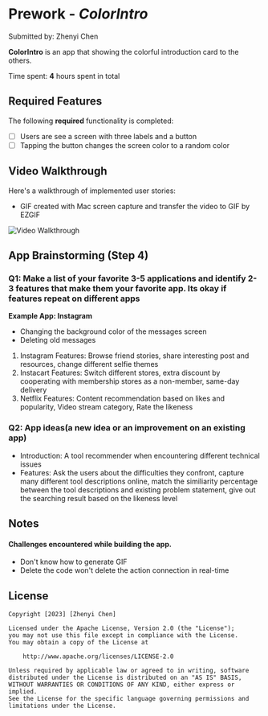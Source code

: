 # Prework - *ColorIntro*

Submitted by: Zhenyi Chen

**ColorIntro** is an app that showing the colorful introduction card to the others.

Time spent: **4** hours spent in total

## Required Features

The following **required** functionality is completed:

- [ ] Users are see a screen with three labels and a button
- [ ] Tapping the button changes the screen color to a random color
 
## Video Walkthrough

Here's a walkthrough of implemented user stories:
- GIF created with Mac screen capture and transfer the video to GIF by EZGIF
<img src='http://i.imgur.com/link/to/your/gif/file.gif' title='Video Walkthrough' width='' alt='Video Walkthrough' />

<!-- Replace this with whatever GIF tool you used! -->

<!-- Recommended tools:
[Kap](https://getkap.co/) for macOS
[ScreenToGif](https://www.screentogif.com/) for Windows
[peek](https://github.com/phw/peek) for Linux. -->

## App Brainstorming (Step 4)

### Q1: Make a list of your favorite 3-5 applications and identify 2-3 features that make them your favorite app. Its okay if features repeat on different apps
**Example App: Instagram**
  - Changing the background color of the messages screen
  - Deleting old messages

1. Instagram
    Features: Browse friend stories, share interesting post and resources, change different selfie themes
2. Instacart
    Features: Switch different stores, extra discount by cooperating with membership stores as a non-member, same-day delivery
3. Netflix
  Features: Content recommendation based on likes and popularity, Video stream category, Rate the likeness

### Q2: App ideas(a new idea or an improvement on an existing app)
- Introduction: A tool recommender when encountering different technical issues
- Features: Ask the users about the difficulties they confront, capture many different tool descriptions online, match the similiarity percentage between the tool descriptions and existing problem statement, give out the searching result based on the likeness level


## Notes

#### Challenges encountered while building the app.
- Don't know how to generate GIF
- Delete the code won't delete the action connection in real-time

## License

    Copyright [2023] [Zhenyi Chen]

    Licensed under the Apache License, Version 2.0 (the "License");
    you may not use this file except in compliance with the License.
    You may obtain a copy of the License at

        http://www.apache.org/licenses/LICENSE-2.0

    Unless required by applicable law or agreed to in writing, software
    distributed under the License is distributed on an "AS IS" BASIS,
    WITHOUT WARRANTIES OR CONDITIONS OF ANY KIND, either express or implied.
    See the License for the specific language governing permissions and
    limitations under the License.
